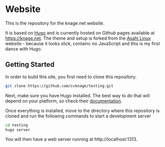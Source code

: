 # Website

This is the repository for the knage.net website.

It is based on [Hugo](https://gohugo.io) and is currently hosted on Github pages available at https://knage.net.
The theme and setup is forked from the [Asahi Linux](https://github.com/AsahiLinux/AsahiLinux.github.io) website - because it looks slick, containc no JavaScript and this is my first dance with Hugo.

## Getting Started

In order to build this site, you first need to clone this repository.

```bash
git clone https://github.com/cvknage/testing.git
```

Next, make sure you have Hugo installed. The best way to do that will depend on your platform, so check their [documentation](https://gohugo.io/getting-started/installing/).

Once everything is installed, move to the directory where this repository is cloned and run the following commands to start a development server

```bash
cd testing
hugo server
```

You will then have a web server running at http://localhost:1313.
